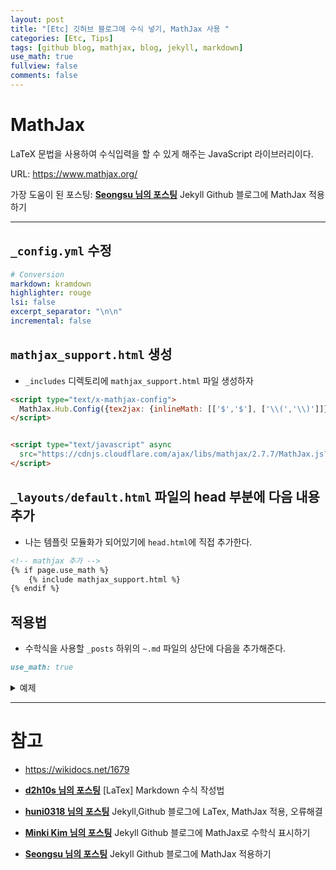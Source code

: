 ```yaml
---
layout: post
title: "[Etc] 깃허브 블로그에 수식 넣기, MathJax 사용 "
categories: [Etc, Tips]
tags: [github blog, mathjax, blog, jekyll, markdown]
use_math: true
fullview: false
comments: false
---
```


# MathJax

LaTeX 문법을 사용하여 수식입력을 할 수 있게 해주는 JavaScript 라이브러리이다.

URL: <https://www.mathjax.org/>

가장 도움이 된 포스팅: **[Seongsu 님의 포스팅](https://baeseongsu.github.io/posts/apply-mathjax-to-jekyll-blog/ "Jekyll Github 블로그에 MathJax 적용하기")**
Jekyll Github 블로그에 MathJax 적용하기

---

## `_config.yml` 수정

```yaml
# Conversion
markdown: kramdown
highlighter: rouge
lsi: false
excerpt_separator: "\n\n"
incremental: false
```

## `mathjax_support.html` 생성

- `_includes` 디렉토리에 `mathjax_support.html` 파일 생성하자

```html
<script type="text/x-mathjax-config">
  MathJax.Hub.Config({tex2jax: {inlineMath: [['$','$'], ['\\(','\\)']]}});
</script>


<script type="text/javascript" async
  src="https://cdnjs.cloudflare.com/ajax/libs/mathjax/2.7.7/MathJax.js?config=TeX-MML-AM_CHTML">
</script>
```

## `_layouts/default.html` 파일의 head 부분에 다음 내용 추가

- 나는 템플릿 모듈화가 되어있기에 `head.html`에 직접 추가한다.

```html
<!-- mathjax 추가 -->
{% if page.use_math %}
    {% include mathjax_support.html %}
{% endif %}
```

## 적용법

- 수학식을 사용할 `_posts` 하위의 `~.md` 파일의 상단에 다음을 추가해준다.

```markdown
use_math: true
```

<details>
<summary>예제</summary>
<div markdown="1">

```markdown
---
layout: post
title: "[Etc] 깃허브 블로그에 수식 넣기, MathJax 사용 "
categories: [Etc, Tips]
tags: [github blog, mathjax, blog, jekyll, markdown]
use_math: true
fullview: false
comments: false
---

$$G_{t}=\sum \limits_{k=0}^\infty \gamma ^k R_{t+k+1}$$

```

$$G_{t}=\sum \limits_{k=0}^\infty \gamma ^k R_{t+k+1}$$

> 적용이 잘 되는 것을 확인 할 수 있다.

LaTeX 문법, 수식 사용법은 다른 글을 참조하자.

</div>
</details>


---

# 참고

- <https://wikidocs.net/1679>

- **[d2h10s 님의 포스팅](https://velog.io/@d2h10s/LaTex-Markdown-%EC%88%98%EC%8B%9D-%EC%9E%91%EC%84%B1%EB%B2%95 "[LaTex] Markdown 수식 작성법")** 
[LaTex] Markdown 수식 작성법

- **[huni0318 님의 포스팅](https://huni0318.github.io/blog/blog-etc/2020-12-21-jekyll-Latex/ "Jekyll,Github 블로그에 LaTex, MathJax 적용, 오류해결")** 
Jekyll,Github 블로그에 LaTex, MathJax 적용, 오류해결

- **[Minki Kim 님의 포스팅](https://mkkim85.github.io/blog-apply-mathjax-to-jekyll-and-github-pages/ "Jekyll Github 블로그에 MathJax로 수학식 표시하기")** Jekyll Github 블로그에 MathJax로 수학식 표시하기

- **[Seongsu 님의 포스팅](https://baeseongsu.github.io/posts/apply-mathjax-to-jekyll-blog/ "Jekyll Github 블로그에 MathJax 적용하기")**
Jekyll Github 블로그에 MathJax 적용하기